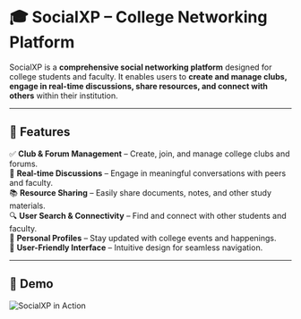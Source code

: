 # 🎓 SocialXP – College Networking Platform

SocialXP is a **comprehensive social networking platform** designed for college students and faculty. It enables users to **create and manage clubs, engage in real-time discussions, share resources, and connect with others** within their institution.

---

## 🌟 Features
✅ **Club & Forum Management** – Create, join, and manage college clubs and forums.  
💬 **Real-time Discussions** – Engage in meaningful conversations with peers and faculty.  
📚 **Resource Sharing** – Easily share documents, notes, and other study materials.  
🔍 **User Search & Connectivity** – Find and connect with other students and faculty.  
👤 **Personal Profiles** – Stay updated with college events and happenings.  
🎨 **User-Friendly Interface** – Intuitive design for seamless navigation.  

---

## 🎥 Demo
![SocialXP in Action](https://github.com/rohanstomar11/social-experiment/blob/master/demo/social-space.gif)
